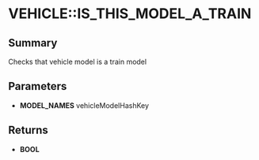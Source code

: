 # VEHICLE::IS_THIS_MODEL_A_TRAIN

## Summary
Checks that vehicle model is a train model

## Parameters
* **MODEL_NAMES** vehicleModelHashKey

## Returns
* **BOOL**